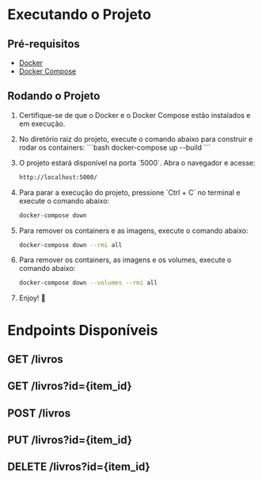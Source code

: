 # Executando o Projeto

## Pré-requisitos

- [Docker](https://www.docker.com/)
- [Docker Compose](https://docs.docker.com/compose/)

## Rodando o Projeto

1. Certifique-se de que o Docker e o Docker Compose estão instalados e em execução.

2. No diretório raiz do projeto, execute o comando abaixo para construir e rodar os containers:
   \`\`\`bash
   docker-compose up --build
   \`\`\`

3. O projeto estará disponível na porta \`5000\`. Abra o navegador e acesse:
   ```bash
   http://localhost:5000/
   ```
4. Para parar a execução do projeto, pressione \`Ctrl + C\` no terminal e execute o comando abaixo:
   ```bash
   docker-compose down
   ```
5. Para remover os containers e as imagens, execute o comando abaixo:
   ```bash
   docker-compose down --rmi all
   ```
6. Para remover os containers, as imagens e os volumes, execute o comando abaixo:
   ```bash
   docker-compose down --volumes --rmi all
   ```

7. Enjoy! 🚀

# Endpoints Disponíveis

## GET /livros

## GET /livros?id={item_id}

## POST /livros

## PUT /livros?id={item_id}

## DELETE /livros?id={item_id}
